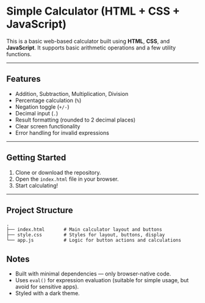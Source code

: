# Simple Calculator (HTML + CSS + JavaScript)

This is a basic web-based calculator built using **HTML**, **CSS**, and **JavaScript**. It supports basic arithmetic operations and a few utility functions.

---

## Features

- Addition, Subtraction, Multiplication, Division
- Percentage calculation (`%`)
- Negation toggle (`+/-`)
- Decimal input (`.`)
- Result formatting (rounded to 2 decimal places)
- Clear screen functionality
- Error handling for invalid expressions

---

## Getting Started

1. Clone or download the repository.
2. Open the `index.html` file in your browser.
3. Start calculating!

---

## Project Structure

```
.
├── index.html       # Main calculator layout and buttons
├── style.css        # Styles for layout, buttons, display
└── app.js           # Logic for button actions and calculations
```


## Notes

- Built with minimal dependencies — only browser-native code.
- Uses `eval()` for expression evaluation (suitable for simple usage, but avoid for sensitive apps).
- Styled with a dark theme.


